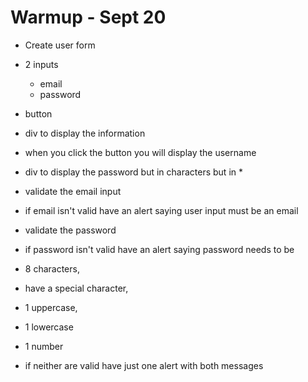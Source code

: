 # Warmup - Sept 20

- Create user form

- 2 inputs
  - email
  - password

- button
- div to display the information

- when you click the button you will display the username
- div to display the password but in characters but in *

- validate the email input
- if email isn't valid have an alert saying user input must be an email

- validate the password
- if password isn't valid have an alert saying
password needs to be 
 - 8 characters, 
 - have a special character, 
 - 1 uppercase, 
 - 1 lowercase
 - 1 number

- if neither are valid have just one alert with both messages